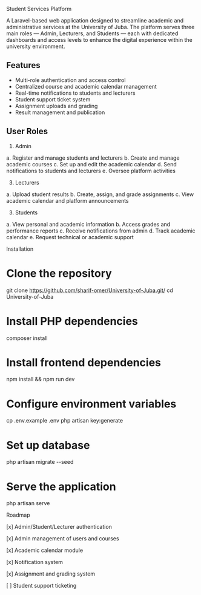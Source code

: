 
Student Services Platform

A Laravel-based web application designed to streamline academic and administrative services at the University of Juba. The platform serves three main roles — Admin, Lecturers, and Students — each with dedicated dashboards and access levels to enhance the digital experience within the university environment.

## Features

- Multi-role authentication and access control
- Centralized course and academic calendar management
- Real-time notifications to students and lecturers
- Student support ticket system
- Assignment uploads and grading
- Result management and publication

## User Roles

1. Admin
   
a. Register and manage students and lecturers
b. Create and manage academic courses
c. Set up and edit the academic calendar
d. Send notifications to students and lecturers
e. Oversee platform activities

3. Lecturers
   
a. Upload student results
b. Create, assign, and grade assignments
c. View academic calendar and platform announcements

3. Students

a. View personal and academic information
b. Access grades and performance reports
c. Receive notifications from admin
d. Track academic calendar
e. Request technical or academic support


Installation

# Clone the repository
git clone https://github.com/sharif-omer/University-of-Juba.git/
cd University-of-Juba

# Install PHP dependencies
composer install

# Install frontend dependencies
npm install && npm run dev

# Configure environment variables
cp .env.example .env
php artisan key:generate

# Set up database
php artisan migrate --seed

# Serve the application
php artisan serve


Roadmap

[x] Admin/Student/Lecturer authentication

[x] Admin management of users and courses

[x] Academic calendar module

[x] Notification system

[x] Assignment and grading system

[ ] Student support ticketing


